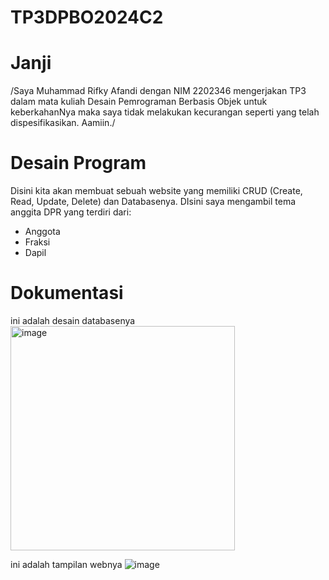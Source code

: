 # TP3DPBO2024C2

# Janji
/Saya Muhammad Rifky Afandi dengan NIM 2202346 mengerjakan TP3 dalam mata kuliah Desain Pemrograman Berbasis Objek untuk keberkahanNya maka saya tidak melakukan kecurangan seperti yang telah dispesifikasikan. Aamiin./

# Desain Program
Disini kita akan membuat sebuah website yang memiliki CRUD (Create, Read, Update, Delete) dan Databasenya. DIsini saya mengambil tema anggita DPR yang terdiri dari:
- Anggota
- Fraksi
- Dapil


# Dokumentasi
ini adalah desain databasenya
<img width="359" alt="image" src="https://github.com/rifkytech07/TP3DPBO2024C2/assets/147624515/3de9add5-e3b3-4497-a5a0-7ba6942bf5cd">

ini adalah tampilan webnya
![image](https://github.com/rifkytech07/TP3DPBO2024C2/assets/147624515/bc29f42d-da03-4566-8705-4309b6b51726)
